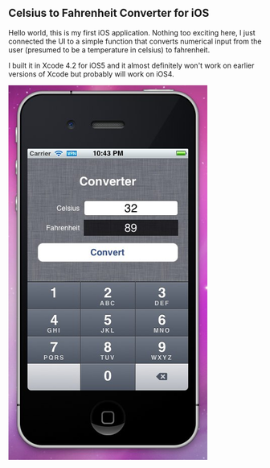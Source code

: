 ## Celsius to Fahrenheit Converter for iOS ##

Hello world, this is my first iOS application. Nothing too exciting here, I just connected the UI to a simple function that converts numerical input from the user (presumed to be a temperature in celsius) to fahrenheit.

I built it in Xcode 4.2 for iOS5 and it almost definitely won't work on earlier versions of Xcode but probably will work on iOS4.

![Screenshot](https://github.com/sud0n1m/celsius-to-fahrenheit-ios5/raw/master/Screenshot.jpg)